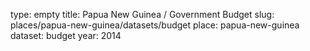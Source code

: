 type: empty
title: Papua New Guinea / Government Budget
slug: places/papua-new-guinea/datasets/budget
place: papua-new-guinea
dataset: budget
year: 2014
